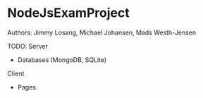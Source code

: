 # NodeJsExamProject
 Authors: Jimmy Losang, Michael Johansen, Mads Westh-Jensen
 
TODO: 
Server
- Databases (MongoDB, SQLite)

Client
- Pages